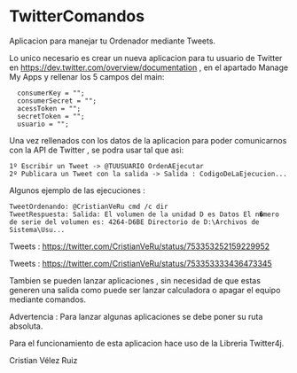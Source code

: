 # TwitterComandos
Aplicacion para manejar tu Ordenador mediante Tweets. 

Lo unico necesario es crear un nueva aplicacion para tu usuario de Twitter en 
https://dev.twitter.com/overview/documentation , en el apartado Manage My Apps  y rellenar los 5 campos del main:

      consumerKey = "";
      consumerSecret = "";
      acessToken = "";
      secretToken = "";
      usuario = "";

Una vez rellenados con los datos de la aplicacion para poder comunicarnos con la API de Twitter , se podra usar tal que asi:

    1º Escribir un Tweet -> @TUUSUARIO OrdenAEjecutar
    2º Publicara un Tweet con la salida -> Salida : CodigoDeLaEjecucion...

Algunos ejemplo de las ejecuciones : 

    TweetOrdenando: @CristianVeRu cmd /c dir
    TweetRespuesta: Salida: El volumen de la unidad D es Datos El n�mero de serie del volumen es: 4264-D6BE Directorio de D:\Archivos de Sistema\Usu...

  Tweets : https://twitter.com/CristianVeRu/status/753353252159229952
  
  Tweets : https://twitter.com/CristianVeRu/status/753353333436473345

Tambien se pueden lanzar aplicaciones , sin necesidad de que estas generen una salida como puede ser lanzar calculadora o apagar el equipo mediante comandos.

Advertencia : Para lanzar algunas aplicaciones se debe poner su ruta absoluta.

Para el funcionamiento de esta aplicacion hace uso de la Libreria Twitter4j.

Cristian Vélez Ruiz
